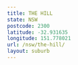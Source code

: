 ```yaml
---
title: THE HILL
state: NSW
postcode: 2300
latitude: -32.931635
longitude: 151.778021
url: /nsw/the-hill/
layout: suburb
---
```

